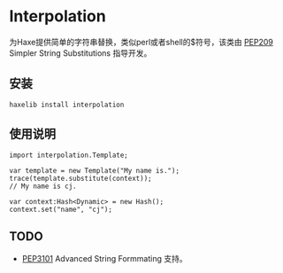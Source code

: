 Interpolation
==============

为Haxe提供简单的字符串替换，类似perl或者shell的$符号，该类由
[PEP209](http://www.python.org/dev/peps/pep-0292/) Simpler String Substitutions
指导开发。

安装
-----

    haxelib install interpolation

使用说明
-------

    import interpolation.Template;

    var template = new Template("My name is.");
    trace(template.substitute(context));
    // My name is cj.

    var context:Hash<Dynamic> = new Hash();
    context.set("name", "cj");

TODO
-----

- [PEP3101](http://www.python.org/dev/peps/pep-3101/) Advanced String Formmating 
支持。